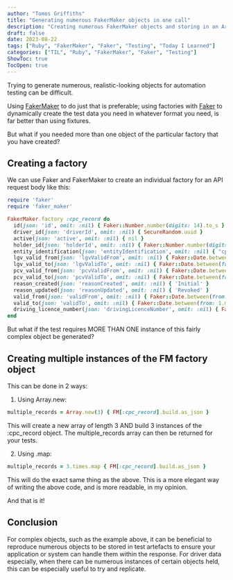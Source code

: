 ```yaml
---
author: "Tomos Griffiths"
title: "Generating numerous FakerMaker objects in one call"
description: "Creating numerous FakerMaker objects and storing in an Array, in one call."
draft: false
date: 2023-08-22
tags: ["Ruby", "FakerMaker", "Faker", "Testing", "Today I Learned"]
categories: ["TIL", "Ruby", "FakerMaker", "Faker", "Testing"]
ShowToc: true
TocOpen: true
---
```


Trying to generate numerous, realistic-looking objects for automation testing can be difficult.

Using [FakerMaker](https://billyruffian.github.io/faker_maker/) to do just that is preferable; using factories with [Faker](https://github.com/faker-ruby/faker) to dynamically create the test data you need in whatever format you need, is far better than using fixtures. 

But what if you needed more than one object of the particular factory that you have created?

## Creating a factory

We can use Faker and FakerMaker to create an individual factory for an API request body like this:
```ruby
require 'faker'
require 'faker_maker'

FakerMaker.factory :cpc_record do
  id(json: 'id', omit: :nil) { Faker::Number.number(digits: 14).to_s }
  driver_id(json: 'driverId', omit: :nil) { SecureRandom.uuid }
  active(json: 'active', omit: :nil) { nil }
  holder_id(json: 'holderId', omit: :nil) { Faker::Number.number(digits: 14).to_s }
  entity_identification(json: 'entityIdentification', omit: :nil) { "cpc##{id}" }
  lgv_valid_from(json: 'lgvValidFrom', omit: :nil) { Faker::Date.between(from: 3.years.ago, to: 1.year.ago) }
  lgv_valid_to(json: 'lgvValidTo', omit: :nil) { Faker::Date.between(from: 1.month.from_now, to: 1.year.from_now) }
  pcv_valid_from(json: 'pcvValidFrom', omit: :nil) { Faker::Date.between(from: 3.years.ago, to: 1.year.ago) }
  pcv_valid_to(json: 'pcvValidTo', omit: :nil) { Faker::Date.between(from: 1.month.from_now, to: 1.year.from_now) }
  reason_created(json: 'reasonCreated', omit: :nil) { 'Initial' }
  reason_updated(json: 'reasonUpdated', omit: :nil) { 'Revoked' }
  valid_from(json: 'validFrom', omit: :nil) { Faker::Date.between(from: 3.years.ago, to: 1.year.ago) }
  valid_to(json: 'validTo', omit: :nil) { Faker::Date.between(from: 1.month.from_now, to: 1.year.from_now) }
  driving_licence_number(json: 'drivingLicenceNumber', omit: :nil) { Faker::DrivingLicence.british_driving_licence }
end
```
But what if the test requires MORE THAN ONE instance of this fairly complex object be generated?


## Creating multiple instances of the FM factory object

This can be done in 2 ways:

1. Using Array.new:
```ruby
multiple_records = Array.new(3) { FM[:cpc_record].build.as_json }
```
This will create a new array of length 3 AND build 3 instances of the :cpc_record object. The multiple_records array can then be returned for your tests.

2. Using .map:
```ruby
multiple_records = 3.times.map { FM[:cpc_record].build.as_json }
```
This will do the exact same thing as the above. This is a more elegant way of writing the above code, and is more readable, in my opinion.


And that is it! 

## Conclusion

For complex objects, such as the example above, it can be beneficial to reproduce numerous objects to be stored in test artefacts to ensure your application or system can handle them within the response. For driver data especially, when there can be numerous instances of certain objects held, this can be especially useful to try and replicate.
